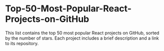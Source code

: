 # Top-50-Most-Popular-React-Projects-on-GitHub
This list contains the top 50 most popular React projects on GitHub, sorted by the number of stars. Each project includes a brief description and a link to its repository.
